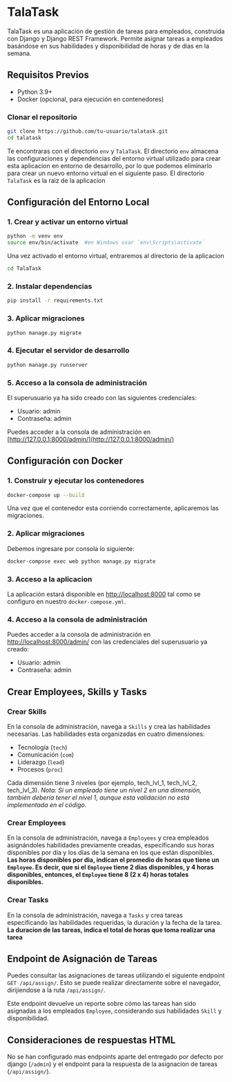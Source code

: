 # TalaTask

TalaTask es una aplicación de gestión de tareas para empleados, construida con Django y Django REST Framework. Permite asignar tareas a empleados basándose en sus habilidades y disponibilidad de horas y de dias en la semana.

## Requisitos Previos

- Python 3.9+
- Docker (opcional, para ejecución en contenedores)

### Clonar el repositorio

```bash
git clone https://github.com/tu-usuario/talatask.git
cd talatask
```
Te encontraras con el directorio `env` y `TalaTask`.
El directorio `env` almacena las configuraciones y dependencias del entorno virtual utilizado para crear esta aplicacion en entorno de desarrollo, por lo que podemos eliminarlo para crear un nuevo entorno virtual en el siguiente paso.
El directorio `TalaTask` es la raiz de la aplicacion

## Configuración del Entorno Local

### 1. Crear y activar un entorno virtual

```bash
python -m venv env
source env/bin/activate  #en Windows usar `env\Scripts\activate`
```

Una vez activado el entorno virtual, entraremos al directorio de la aplicacion

```bash
cd TalaTask
```

### 2. Instalar dependencias

```bash
pip install -r requirements.txt
```

### 3. Aplicar migraciones

```bash
python manage.py migrate
```

### 4. Ejecutar el servidor de desarrollo

```bash
python manage.py runserver
```

### 5. Acceso a la consola de administración

El superusuario ya ha sido creado con las siguientes credenciales:
- Usuario: admin
- Contraseña: admin

Puedes acceder a la consola de administración en [http://127.0.0.1:8000/admin/](http://127.0.0.1:8000/admin/)

## Configuración con Docker

### 1. Construir y ejecutar los contenedores

```bash
docker-compose up --build
```
Una vez que el contenedor esta corriendo correctamente, aplicaremos las migraciones.

### 2. Aplicar migraciones

Debemos ingresare por consola lo siguiente:

```bash
docker-compose exec web python manage.py migrate
```

### 3. Acceso a la aplicacion

La aplicación estará disponible en [http://localhost:8000](http://localhost:8000) tal como se configuro en nuestro `docker-compose.yml`.

### 4. Acceso a la consola de administración

Puedes acceder a la consola de administración en [http://localhost:8000/admin/](http://localhost:8000/admin/) con las credenciales del superusuario ya creado:
- Usuario: admin
- Contraseña: admin

## Crear Employees, Skills y Tasks

### Crear Skills

En la consola de administración, navega a `Skills` y crea las habilidades necesarias. Las habilidades esta organizadas en cuatro dimensiones:
- Tecnología (`tech`)
- Comunicación (`com`)
- Liderazgo (`lead`)
- Procesos (`proc`)

Cada dimensión tiene 3 niveles (por ejemplo, tech_lvl_1, tech_lvl_2, tech_lvl_3).
*Nota: Si un empleado tiene un nivel 2 en una dimensión, también debería tener el nivel 1, aunque esta validación no está implementada en el código.*

### Crear Employees

En la consola de administración, navega a `Employees` y crea empleados asignándoles habilidades previamente creadas, especificando sus horas disponibles por día y los días de la semana en los que están disponibles.
**Las horas disponibles por dia, indican el promedio de horas que tiene un `Employee`. Es decir, que si el `Employee` tiene 2 dias disponibles, y 4 horas disponibles, entonces, el `Employee` tiene 8 (2 x 4) horas totales disponibles.**

### Crear Tasks

En la consola de administración, navega a `Tasks` y crea tareas especificando las habilidades requeridas, la duración y la fecha de la tarea.
**La duracion de las tareas, indica el total de horas que toma realizar una tarea**

## Endpoint de Asignación de Tareas

Puedes consultar las asignaciones de tareas utilizando el siguiente endpoint `GET /api/assign/`.
Esto se puede realizar directamente sobre el navegador, dirijiendose a la ruta `/api/assign/`.

Este endpoint devuelve un reporte sobre cómo las tareas han sido asignadas a los empleados `Employee`, considerando sus habilidades `Skill` y disponibilidad.

## Consideraciones de respuestas HTML

No se han configurado mas endpoints aparte del entregado por defecto por django (`/admin`) y el endpoint para la respuesta de la asignacion de tareas (`/api/assign/`).
